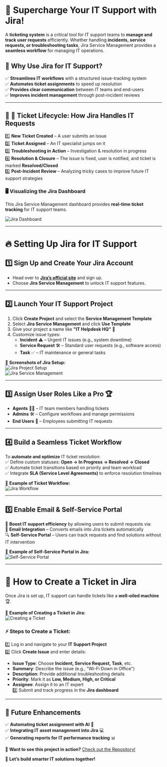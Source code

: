 # 🚀 Supercharge Your IT Support with Jira!  

A **ticketing system** is a critical tool for IT support teams to **manage and track user requests** efficiently. Whether handling **incidents, service requests, or troubleshooting tasks**, Jira Service Management provides a **seamless workflow** for managing IT operations.  

## 🎯 **Why Use Jira for IT Support?**  
✅ **Streamlines IT workflows** with a structured issue-tracking system  
✅ **Automates ticket assignments** to speed up resolution  
✅ **Provides clear communication** between IT teams and end-users  
✅ **Improves incident management** through post-incident reviews  

---

## 📌 **🚀 Ticket Lifecycle: How Jira Handles IT Requests**
1️⃣ **New Ticket Created** – A user submits an issue  
2️⃣ **Ticket Assigned** – An IT specialist jumps on it  
3️⃣ **Troubleshooting in Action** – Investigation & resolution in progress  
4️⃣ **Resolution & Closure** – The issue is fixed, user is notified, and ticket is marked **Resolved/Closed**  
5️⃣ **Post-Incident Review** – Analyzing tricky cases to improve future IT support strategies  

### 🖥️ Visualizing the Jira Dashboard  
This Jira Service Management dashboard provides **real-time ticket tracking** for IT support teams.

![Jira Dashboard](https://i.imgur.com/IWe7xOa.png)

---

# 🔥 **Setting Up Jira for IT Support**  

## **1️⃣ Sign Up and Create Your Jira Account**  
- Head over to **[Jira’s official site](https://www.atlassian.com/software/jira/service-management)** and sign up.  
- Choose **Jira Service Management** to unlock IT support features.  

---

## **2️⃣ Launch Your IT Support Project**  
1. Click **Create Project** and select the **Service Management Template**  
2. Select **Jira Service Management** and click **Use Template**  
3. Give your project a name like **"IT Helpdesk HQ"** 🏢  
4. Customize issue types:  
   - **Incident** ⚠️ – Urgent IT issues (e.g., system downtime)  
   - **Service Request** 🛠️ – Standard user requests (e.g., software access)  
   - **Task** ✅ – IT maintenance or general tasks  

📸 **Screenshots of Jira Setup:**  
![Jira Project Setup](https://github.com/user-attachments/assets/a2a92e62-ba17-4473-aa71-331344ec96df)  
![Jira Service Management](https://github.com/user-attachments/assets/45c8af7c-242d-4042-bb5f-9670ed9296a6)  

---

## **3️⃣ Assign User Roles Like a Pro** 🏆  
- **Agents** 👨‍💻 – IT team members handling tickets  
- **Admins** 🛠️ – Configure workflows and manage permissions  
- **End Users** 🙋 – Employees submitting IT requests  

---

## **4️⃣ Build a Seamless Ticket Workflow**  
To **automate and optimize** IT ticket resolution:  
✅ Define custom statuses: **Open → In Progress → Resolved → Closed**  
✅ Automate ticket transitions based on priority and team workload  
✅ Integrate **SLA (Service Level Agreements)** to enforce resolution timelines  

📸 **Example of Ticket Workflow:**  
![Jira Workflow](https://your-image-link.com/jira-workflow.png)  

---

## **5️⃣ Enable Email & Self-Service Portal**  
🎯 **Boost IT support efficiency** by allowing users to submit requests via:  
📧 **Email Integration** – Converts emails into Jira tickets automatically  
🔍 **Self-Service Portal** – Users can track requests and find solutions without IT intervention  

📸 **Example of Self-Service Portal in Jira:**  
![Self-Service Portal](https://your-image-link.com/self-service-portal.png)  

---

# 🎫 **How to Create a Ticket in Jira**
Once Jira is set up, IT support can handle tickets like a **well-oiled machine** 🏆.  

📸 **Example of Creating a Ticket in Jira:**  
![Creating a Ticket](https://your-image-link.com/jira-create-ticket.png)  

### **⚡ Steps to Create a Ticket:**  
1️⃣ Log in and navigate to your **IT Support Project**  
2️⃣ Click **Create Issue** and enter details:  
   - **Issue Type**: Choose **Incident, Service Request, Task**, etc.  
   - **Summary**: Describe the issue (e.g., "Wi-Fi Down in Office")  
   - **Description**: Provide additional troubleshooting details  
   - **Priority**: Mark it as **Low, Medium, High, or Critical**  
   - **Assignee**: Assign it to an IT expert  
3️⃣ Submit and track progress in the **Jira dashboard**  

---

## **🔮 Future Enhancements**  
✅ **Automating ticket assignment with AI** 🔄  
✅ **Integrating IT asset management into Jira** 💻  
✅ **Generating reports for IT performance tracking** 📊  

📌 **Want to see this project in action?** [Check out the Repository!](https://github.com/metsam237/IT-Support)  

🚀 **Let’s build smarter IT solutions together!**  

